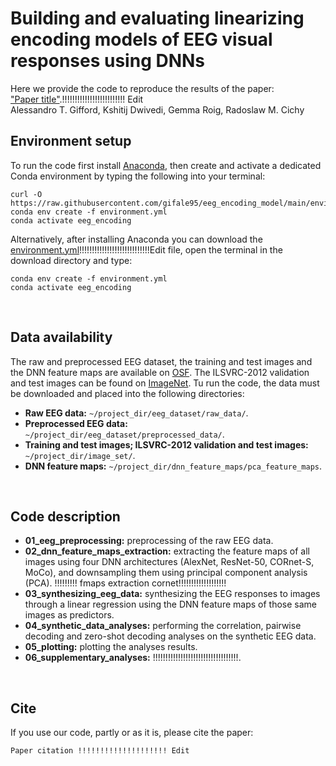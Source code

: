 # Building and evaluating linearizing encoding models of EEG visual responses using DNNs
Here we provide the code to reproduce the results of the paper:</br>
["Paper title"][paper_link].!!!!!!!!!!!!!!!!!!!!!!!!! Edit</br>
Alessandro T. Gifford, Kshitij Dwivedi, Gemma Roig, Radoslaw M. Cichy
</br>


## Environment setup
To run the code first install [Anaconda][conda], then create and activate a dedicated Conda environment by typing the following into your terminal:
```shell
curl -O https://raw.githubusercontent.com/gifale95/eeg_encoding_model/main/environment.yml
conda env create -f environment.yml
conda activate eeg_encoding
```
Alternatively, after installing Anaconda you can download the [environment.yml][env_file]!!!!!!!!!!!!!!!!!!!!!!!!!!!!Edit file, open the terminal in the download directory and type:
```shell
conda env create -f environment.yml
conda activate eeg_encoding
```
</br>

## Data availability
The raw and preprocessed EEG dataset, the training and test images and the DNN feature maps are available on [OSF][osf]. The ILSVRC-2012 validation and test images can be found on [ImageNet][imagenet]. Tu run the code, the data must be downloaded and placed into the following directories:

* **Raw EEG data:** `~/project_dir/eeg_dataset/raw_data/`.
* **Preprocessed EEG data:** `~/project_dir/eeg_dataset/preprocessed_data/`.
* **Training and test images; ILSVRC-2012 validation and test images:** `~/project_dir/image_set/`.
* **DNN feature maps:** `~/project_dir/dnn_feature_maps/pca_feature_maps`.
</br>


## Code description
* **01_eeg_preprocessing:** preprocessing of the raw EEG data.
* **02_dnn_feature_maps_extraction:** extracting the feature maps of all images using four DNN architectures (AlexNet, ResNet-50, CORnet-S, MoCo), and downsampling them using principal component analysis (PCA). !!!!!!!!! fmaps extraction cornet!!!!!!!!!!!!!!!!!!!
* **03_synthesizing_eeg_data:** synthesizing the EEG responses to images through a linear regression using the DNN feature maps of those same images as predictors.
* **04_synthetic_data_analyses:** performing the correlation, pairwise decoding and zero-shot decoding analyses on the synthetic EEG data.
* **05_plotting:** plotting the analyses results.
* **06_supplementary_analyses:** !!!!!!!!!!!!!!!!!!!!!!!!!!!!!!!!!!.
</br>


## Cite
If you use our code, partly or as it is, please cite the paper:

```
Paper citation !!!!!!!!!!!!!!!!!!!! Edit
```

[paper_link]: !!!!!!!!!!!!!!!!!!!!!!!!!!!!!!!!!!!!!!!!!!!!!!!!!!!!!!!!!!!!!!!!!!!!!
[conda]: https://www.anaconda.com/
[env_file]: https://github.com/gifale95/eeg_encoding_model/blob/main/environment.yml
[osf]: https://osf.io/3jk45/s
[imagenet]: https://www.image-net.org/download.php